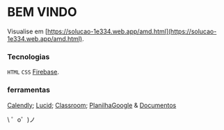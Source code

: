BEM VINDO
=================

Visualise em  [https://solucao-1e334.web.app/amd.html](https://solucao-1e334.web.app/amd.html).



### Tecnologias
`HTML`
`CSS`
[Firebase](https://firebase.google.com/).

### ferramentas
[Calendly](https://calendly.com/);
[Lucid](https://lucid.app/);
[Classroom](https://classroom.google.com/);
[PlanilhaGoogle](https://docs.google.com/spreadsheets/) &
[Documentos](https://docs.google.com/document/)



\ ゜o゜)ノ

